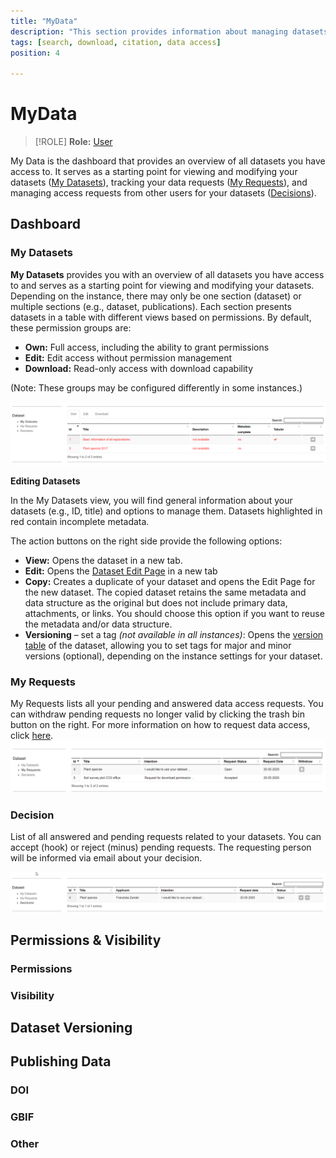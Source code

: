 ```yaml
---
title: "MyData"
description: "This section provides information about managing datasets, including versioning, requests, and exporting data."
tags: [search, download, citation, data access]
position: 4

---
```


# MyData
> [!ROLE]
> __Role:__ [User](../docs/General/#roles)
>
> 
My Data is the dashboard that provides an overview of all datasets you have access to. It serves as a starting point for viewing and modifying your datasets ([My Datasets](#my-datasets)), tracking your data requests ([My Requests](#my-requests)), and managing access requests from other users for your datasets ([Decisions](decisions)).

## Dashboard
### My Datasets
__My Datasets__ provides you with an overview of all datasets you have access to and serves as a starting point for viewing and modifying your datasets. Depending on the instance, there may only be one section (dataset) or multiple sections (e.g., dataset, publications). 
Each section presents datasets in a table with different views based on permissions. By default, these permission groups are:

* __Own:__ Full access, including the ability to grant permissions
* __Edit:__ Edit access without permission management
* __Download:__ Read-only access with download capability
  
(Note: These groups may be configured differently in some instances.)


![image info](https://github.com/BEXIS2/Documents/raw/master/Manuals/DDM/Images/dashboard.png)

__Editing Datasets__

In the My Datasets view, you will find general information about your datasets (e.g., ID, title) and options to manage them. Datasets highlighted in red contain incomplete metadata.

The action buttons on the right side provide the following options:
* __View:__ Opens the dataset in a new tab. 
* __Edit:__ Opens the [Dataset Edit Page](../docs/Datasets/#metadata-edit-page) in a new tab
* __Copy:__ Creates a duplicate of your dataset and opens the Edit Page for the new dataset. The copied dataset retains the same metadata and data structure as the original but does not include primary data, attachments, or links. You should choose this option if you want to reuse the metadata and/or data structure.
* __Versioning__ – set a tag _(not available in all instances)_: Opens the [version table](#dataset-versioning) of the dataset, allowing you to set tags for major and minor versions (optional), depending on the instance settings for your dataset.


### My Requests
My Requests lists all your pending and answered data access requests. You can withdraw pending requests no longer valid by clicking the trash bin button on the right. For more information on how to request data access, click [here](#..docs/Search/#request-data-access).
![image info](https://github.com/BEXIS2/Documents/raw/master/Manuals/DDM/Images/Requests.png)


### Decision
List of all answered and pending requests related to your datasets. You can accept (hook) or reject (minus) pending requests. The requesting person will be informed via email about your decision.

![image info](https://github.com/BEXIS2/Documents/raw/master/Manuals/DDM/Images/decision.png)

## Permissions & Visibility
### Permissions
### Visibility

## Dataset Versioning

## Publishing Data
### DOI
### GBIF
### Other
